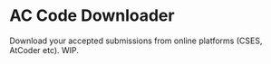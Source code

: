# AC Code Downloader

Download your accepted submissions from online platforms (CSES, AtCoder etc). WIP.

